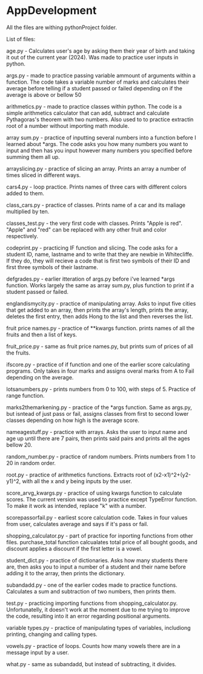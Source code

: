 # AppDevelopment
All the files are withing pythonProject folder.

List of files:

age.py - Calculates user's age by asking them their year of birth and taking it out of the current year (2024). Was made to practice user inputs in python.

args.py - made to practice passing variable ammount of arguments within a function. The code takes a variable number of marks and calculates their average before telling if a student passed or failed depending on if the average is above or bellow 50

arithmetics.py - made to practice classes within python. The code is a simple arithmetics calculator that can add, subtract and calculate Pythagoras's theorem with two numbers. Also used to to practice extractin root of a number without importing math module. 

array sum.py - practice of inputting several numbers into a function before I learned about *args. The code asks you how many numbers you want to input and then has you input however many numbers you specified before summing them all up.

arrayslicing.py - practice of slicing an array. Prints an array a number of times sliced in different ways.

cars4.py - loop practice. Prints names of three cars with different colors added to them.

class_cars.py - practice of classes. Prints name of a car and its maliage multiplied by ten.

classes_test.py - the very first code with classes. Prints "Apple is red". "Apple" and "red" can be replaced with any other fruit and color respectively.

codeprint.py - practicing IF function and slicing. The code asks for a student ID, name, lastname and to write that they are newbie in Whitecliffe. If they do, they will recieve a code that is first two symbols of their ID and first three symbols of their lastname.

defgrades.py - earlier itteration of args.py before i've learned *args function. Works largely the same as array sum.py, plus function to print if a student passed or failed.

englandismycity.py - practice of manipulating array. Asks to input five cities that get added to an array, then prints the array's length, prints the array, deletes the first entry, then adds Hong to the list and then reverses the list.

fruit price names.py - practice of **kwargs function. prints names of all the fruits and then a list of keys.

fruit_price.py - same as fruit price names.py, but prints sum of prices of all the fruits.

ifscore.py - practice of if function and one of the earlier score calculating programs. Only takes in four marks and assigns overal marks from A to Fail depending on the average.

lotsanumbers.py - prints numbers from 0 to 100, with steps of 5. Practice of range function.

marks2themarkening.py - practice of the *args function. Same as args.py, but isntead of just pass or fail, assigns classes from first to second lower classes depending on how high is the average score.

nameagestuff.py - practice with arrays. Asks the user to input name and age up until there are 7 pairs, then prints said pairs and prints all the ages bellow 20.

random_number.py - practice of random numbers. Prints numbers from 1 to 20 in random order.

root.py - practice of arithmetics functions. Extracts root of (x2-x1)^2+(y2-y1)^2, with all the x and y being inputs by the user.

score_arvg_kwargs.py - practice of using kwargs function to calculate scores. The current version was used to practice except TypeError function. To make it work as intended, replace "k" with a number.

scorepassorfail.py - earliest score calculation code. Takes in four values from user, calculates average and says if it's pass or fail.

shopping_calculator.py - part of practice for inporting functions from other files. purchase_total function calcualates total price of all bought goods, and discount applies a discount if the first letter is a vowel.

student_dict.py - practice of dictionaries. Asks how many students there are, then asks you to input a number of a student and their name before adding it to the array, then prints the dictionary.

subandadd.py - one of the earlier codes made to practice functions. Calculates a sum and subtraction of two numbers, then prints them.

test.py - practicing importing functions from shopping_calculator.py. Unfortunatelly, it doesn't work at the moment due to me trying to improve the code, resulting into it an error regarding positional arguments.

variable types.py - practice of manipulating types of variables, includiong printing, changing and calling types.

vowels.py - practice of loops. Counts how many vowels there are in a message input by a user.

what.py - same as subandadd, but instead of subtracting, it divides.
